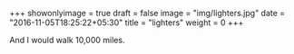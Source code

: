 +++
showonlyimage = true
draft = false
image = "img/lighters.jpg"
date = "2016-11-05T18:25:22+05:30"
title = "lighters"
weight = 0
+++

And I would walk 10,000 miles.

